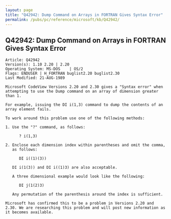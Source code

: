 ```yaml
---
layout: page
title: "Q42942: Dump Command on Arrays in FORTRAN Gives Syntax Error"
permalink: /pubs/pc/reference/microsoft/kb/Q42942/
---
```


## Q42942: Dump Command on Arrays in FORTRAN Gives Syntax Error

	Article: Q42942
	Version(s): 1.10 2.20 | 2.20
	Operating System: MS-DOS    | OS/2
	Flags: ENDUSER | H_FORTRAN buglist2.20 buglist2.30
	Last Modified: 21-AUG-1989
	
	Microsoft CodeView Versions 2.20 and 2.30 gives a "Syntax error" when
	attempting to use the Dump command on an array of dimension greater
	than 1.
	
	For example, issuing the DI i(1,3) command to dump the contents of an
	array element fails.
	
	To work around this problem use one of the following methods:
	
	1. Use the "?" command, as follows:
	
	      ? i(1,3)
	
	2. Enclose each dimension index within parentheses and omit the comma,
	   as follows:
	
	      DI i((1)(3))
	
	   DI i(1(3)) and DI i((1)3) are also acceptable.
	
	   A three dimensional example would look like the following:
	
	      DI j(1(2)3)
	
	   Any permutation of the parenthesis around the index is sufficient.
	
	Microsoft has confirmed this to be a problem in Versions 2.20 and
	2.30. We are researching this problem and will post new information as
	it becomes available.
